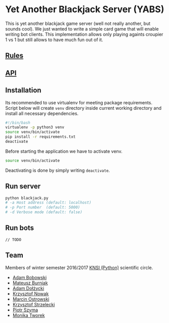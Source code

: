 # Yet Another Blackjack Server (YABS)
This is yet another blackjack game server (well not really another, but sounds cool).
We just wanted to write a simple card game that will enable writing bot clients.
This implementation allows only playing againts croupier 1 vs 1 but still allows to have much fun out of it.

## [Rules](docs/rules.md)
## [API](docs/api.md)
## Installation
Its recommended to use virtualenv for meeting package requirements.
Script below will create `venv` directory inside current working directory and install all necessary dependencies.
```bash
#!/bin/bash
virtualenv -p python3 venv
source venv/bin/activate
pip install -r requirements.txt
deactivate
```
Before starting the application we have to activate venv.
```bash
source venv/bin/activate
```
Deactivating is done by simply writing `deactivate`.
## Run server
```bash
python blackjack.py
# -a Host address (default: localhost)
# -p Port number  (default: 5000)
# -d Verbose mode (default: false)
```
## Run bots
`// TODO`
## Team
Members of winter semester 2016/2017 [KNSI (Python)](http://knsi.pwr.wroc.pl) scientific circle.
- [Adam Bobowski](https://github.com/Bobowski)
- [Mateusz Burniak](https://github.com/matbur95)
- [Adam Dołżycki](https://github.com/adolzycki)
- [Krzysztof Nowak](https://github.com/Fadion96)
- [Marcin Ostrowski](https://github.com/rnarcin)
- [Krzysztof Strzelecki](https://github.com/Creestoph)
- [Piotr Szyma](https://github.com/thompson2908)
- [Monika Tworek](https://github.com/MonikaTworek)
